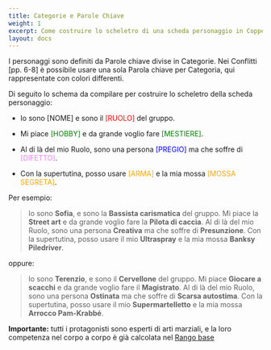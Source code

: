 ```yaml
---
title: Categorie e Parole Chiave
weight: 1
excerpt: Come costruire lo scheletro di una scheda personaggio in Copper Sentai
layout: docs
---
```

I personaggi sono definiti da Parole chiave divise in Categorie. Nei Conflitti \[pp. 6-8] è possibile usare una sola Parola chiave per Categoria, qui rappresentate con colori differenti.

Di seguito lo schema da compilare per costruire lo scheletro della scheda personaggio:

*   Io sono \[NOME] e sono il <span style="color:red">\[RUOLO]</span> del gruppo.

*   Mi piace <span style="color:green">\[HOBBY]</span> e da grande voglio fare <span style="color:green">\[MESTIERE]</span>.

*   Al di là del mio Ruolo, sono una persona <span style="color:blue">\[PREGIO]</span> ma che soffre di <span style="color:violet">\[DIFETTO]</span>.

*   Con la supertutina, posso usare <span style="color:orange">\[ARMA]</span> e la mia mossa <span style="color:orange">\[MOSSA SEGRETA]</span>.

Per esempio:

> Io sono **Sofia**, e sono la **Bassista carismatica** del gruppo.
> Mi piace la **Street art** e da grande voglio fare la **Pilota di caccia**.
> Al di là del mio Ruolo, sono una persona **Creativa** ma che soffre di **Presunzione**.
> Con la supertutina, posso usare il mio **Ultraspray** e la mia mossa **Banksy Piledriver**.

oppure:

> Io sono **Terenzio**, e sono il **Cervellone** del gruppo.
> Mi piace **Giocare a scacchi** e da grande voglio fare il **Magistrato**.
> Al di là del mio Ruolo, sono una persona **Ostinata** ma che soffre di **Scarsa autostima**.
> Con la supertutina, posso usare il mio **Supermartelletto** e la mia mossa **Arrocco Pam-Krabbé**.

<div class="important"><strong>Importante:</strong> tutti i protagonisti sono esperti di arti marziali, e la loro competenza nel corpo a corpo è già calcolata nel <a href="/docs/regolamento/rango/">Rango base</a></div>
